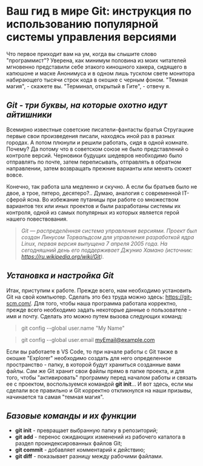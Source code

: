 # Ваш гид в мире Git: инструкция по использованию популярной системы управления версиями 

Что первое приходит вам на ум, когда вы слышите слово "программист"? Уверена, как минимум половина из моих читателей мгновенно представили себе этакого киношного хакера, сидящего в капюшоне и маске Анонимуса и в одном лишь тусклом свете монитора набирающего тысячи строк кода в окошке с черным фоном. "Темная магия", - скажете вы. "Терминал, открытый в Гите", - отвечу я. 

## *Git - три буквы, на которые охотно идут айтишники* 

Всемирно известные советские писатели-фантасты братья Стругацкие первые свои произведения писали, находясь иной раз в разных городах. А потом плюнули и решили работать, сидя в одной комнате. Почему? Да потому что в советском союзе не было представлений о контроле версий. Черновики будущих шедевров необходимо было отправлять по почте, затем переписывать, отправлять в обратном направлении, затем возвращать прежние варианты или менять сюжет вовсе. 

Конечно, так работа шла медленно и скучно. А если бы братьев было не двое, а трое, пятеро, десятеро?.. Думаю, аналогия с современной IT-сферой ясна. Во избежание путаницы при работе со множеством вариантов тех или иных проектов и были разработаны системы их контроля, одной из самых популярных из которых является герой нашего повествования. 

> *Git — распределённая система управления версиями. Проект был создан Линусом Торвальдсом для управления разработкой ядра Linux, первая версия выпущена 7 апреля 2005 года. На сегодняшний день его поддерживает Джунио Хамано (источник: <https://ru.wikipedia.org/wiki/Git>).*

## *Установка и настройка Git* 

Итак, приступим к работе. Прежде всего, нам необходимо установить Git на свой компьютер. Сделать это без труда можно здесь: <https://git-scm.com/>. 
Для того, чтобы наша программа работала корректно, прежде всего необходимо задать некоторые данные о пользователе - имя и почту. Сделать это можно путем вызова следующих команд:

>git config --global user.name "My Name"

>git config --global user.email myEmail@example.com

Если вы работаете в VS Code, то при начале работы с Git также в окошке "Explorer" необходимо создать для него определенное пространство - папку, в которой будут храниться созданные вами файлы. Сам же Git хранит свои файлы прямо в папке проекта, и для того, чтобы "активировать" программу перед началом работы и связать ее с проектом, воспользуемся командой **git init**... И вот здесь, если мы сделали все правильно и Git корректно откликнулся на наши призывы, начинается та самая "темная магия".

## *Базовые команды и их функции* 

* **git init** - превращает выбранную папку в репозиторий;
* **git add** - перенос ожидающих изменений из рабочего каталога в раздел проиндексированных файлов Git;
* **git commit** - добавляет комментарий к действию;
* **git diff** - показывает разницу между рабочими файлами.